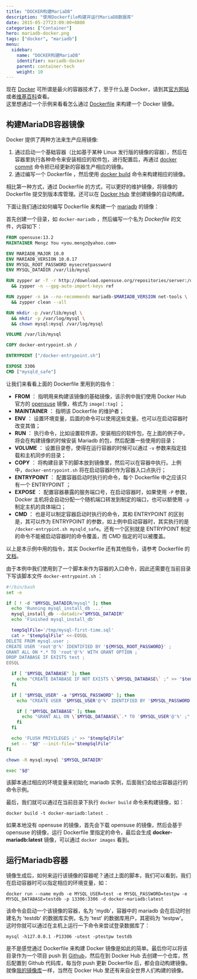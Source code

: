 ```yaml
---
title: "DOCKER构建MariaDB"
description: "使用Dockerfile构建并运行MariaDB数据库"
date: 2015-05-27T23:09:00+0800
categories: ["Container"]
hero: mariadb-docker.png
tags: ["docker", "mariadb"]
menu:
  sidebar:
    name: "DOCKER构建MariaDB"
    identifier: mariadb-docker
    parent: container-tech
    weight: 10
---
```


现在 [Docker][link_docker] 可所谓是最火的容器技术了，至于什么是 Docker，请到其[官方网站][link_docker]或者[维基百科][link_wiki_docker]查看。  
这里想通过一个示例来看看怎么通过 [Dockerfile][link_dockerfile] 来构建一个 Docker 镜像。  

## 构建MariaDB容器镜像

Docker 提供了两种方法来生产应用镜像:  

1. 通过启动一个基础容器（比如基于某种 Linux 发行版的镜像的容器），然后在容器里执行各种命令来安装相应的软件包，进行配置后，再通过 [docker commit][link_docker_commit] 命令把已经更新的容器生产相应的镜像。  
2. 通过编写一个 Dockerfile ，然后使用 [docker build][link_docker_build] 命令来构建相应的镜像。  

相比第一种方式，通过 Dockerfile 的方式，可以更好的维护镜像，将镜像的 Dockerfile 提交到版本库管理。还可以在 [Docker Hub][link_dockerhub] 里创建镜像的自动构建。  

下面让我们通过如何编写 Dockerfile 来构建一个 [mariadb][link_mariadb] 的镜像：  

首先创建一个目录，如 `docker-mariadb` ，然后编写一个名为 *Dockerfile* 的文件，内容如下：

```dockerfile
FROM opensuse:13.2
MAINTAINER Mengz You <you.mengz@yahoo.com>

ENV MARIADB_MAJOR 10.0
ENV MARIADB_VERSION 10.0.17
ENV MYSQL_ROOT_PASSWORD mysecretpassword
ENV MYSQL_DATADIR /var/lib/mysql

RUN zypper ar -f -r http://download.opensuse.org/repositories/server:/database/openSUSE_13.2/server:database.repo \
  && zypper -n --gpg-auto-import-keys ref

RUN zypper -n in --no-recommends mariadb-$MARIADB_VERSION net-tools \
  && zypper clean --all

RUN mkdir -p /var/lib/mysql \
  && mkdir -p /var/log/mysql \
  && chown mysql:mysql /var/log/mysql

VOLUME /var/lib/mysql

COPY docker-entrypoint.sh /

ENTRYPOINT ["/docker-entrypoint.sh"]

EXPOSE 3306
CMD ["mysqld_safe"]
```

让我们来看看上面的 Dockerfile 里用到的指令：  

- **FROM** ： 指明用来构建该镜像的基础镜像，该示例中我们使用 Docker Hub 官方的 [opensuse][link_docker_opensuse] 镜像，格式为 `image[:tag]` ；  
- **MAINTAINER** ： 指明该 Dockerfile 的维护者；  
- **ENV** ： 设置环境变量，后面的命令可以使用这些变量。也可以在启动容器时改变其值；  
- **RUN** ： 执行命令，比如设置软件源，安装相应的软件包，在上面的例子中，将会在构建镜像的时候安装 Mariadb 的包，然后配置一些使用的目录；  
- **VOLUME** ： 设置目录卷，使得在运行容器的时候可以通过 `-v` 参数来指定挂载和主机同步的目录；  
- **COPY** ： 将构建目录下的脚本放到镜像里，然后可以在容器中执行。上例中，`docker-entrypoint.sh` 将在启动容器时作为容器入口点执行；  
- **ENTRYPOINT** ： 配置容器启动时执行的命令，每个 Dockerfile 中之应该只有一个 ENTRYPOINT ；  
- **EXPOSE** ： 配置容器暴露的服务端口号，在启动容器时，如果使用 `-P` 参数，Docker 主机将会自动分配一个随机端口转发到制定的端口，也可以额使用 `-p` 制定主机的具体端口；
- **CMD** ： 也是可以制定容器启动时执行的命令，其和 ENTRYPOINT 的区别是，其可以作为 ENTRYPOINT 的参数，如上例中启动容器时，其实执行的是 `/docker-entrypint.sh mysqld_safe`。还有一个区别就是 ENTRYPOINT 制定的命令不能被启动容器时的命令覆盖，而 CMD 指定的可以被覆盖。  

以上是本示例中用的指令，其实 Dockerfile 还有其他指令，请参考 Dockerfile 的[文档][link_dockerfile]。  

由于本例中我们使用到了一个脚本来作为容器的入口命令，因此还需要在当前目录下写该脚本文件 `docker-entrypoint.sh` ：  

```bash
#!/bin/bash
set -e

if [ ! -d "$MYSQL_DATADIR/mysql" ]; then
  echo 'Running mysql_install_db ...'
  mysql_install_db --datadir="$MYSQL_DATADIR"
  echo 'Finished mysql_install_db'

  tempSqlFile='/tmp/mysql-first-time.sql'
  cat > "$tempSqlFile" <<-EOSQL
DELETE FROM mysql.user ;
CREATE USER 'root'@'%' IDENTIFIED BY '${MYSQL_ROOT_PASSWORD}' ;
GRANT ALL ON *.* TO 'root'@'%' WITH GRANT OPTION ;
DROP DATABASE IF EXISTS test ;
EOSQL

  if [ "$MYSQL_DATABASE" ]; then
    echo "CREATE DATABASE IF NOT EXISTS \`$MYSQL_DATABASE\` ;" >> "$tempSqlFile"
  fi

  if [ "$MYSQL_USER" -a "$MYSQL_PASSWORD" ]; then
    echo "CREATE USER '$MYSQL_USER'@'%' IDENTIFIED BY '$MYSQL_PASSWORD' ;" >> "$tempSqlFile"

    if [ "$MYSQL_DATABASE" ]; then
      echo "GRANT ALL ON \`$MYSQL_DATABASE\`.* TO '$MYSQL_USER'@'%' ;" >> "$tempSqlFile"
    fi
  fi

  echo 'FLUSH PRIVILEGES ;' >> "$tempSqlFile"
  set -- "$@" --init-file="$tempSqlFile"
fi

chown -R mysql:mysql "$MYSQL_DATADIR"

exec "$@"
```

该脚本通过相应的环境变量来初始化 mariadb 实例，后面我们会给出容器运行的命令示例。  

最后，我们就可以通过在当前目录下执行 `docker build` 命令来构建镜像，如：  

`docker build -t docker-mariadb:latest .`  

如果本地没有 opensuse 的镜像，首先会下载 opensuse 的镜像，然后会基于 opensuse 的镜像，运行 Dockerfile 里指定的命令，最后会生成 **docker-mariadb:latest** 镜像，可以通过 `docker images` 看到。  

## 运行Mariadb容器

镜像生成后，如何来运行该镜像的容器呢？通过上面的脚本，我们可以看到，我们在启动容器时可以指定相应的环境变量，如：  

`docker run --name mydb -e MYSQL_USER=test -e MYSQL_PASSWORD=testpw -e MYSQL_DATABASE=testdb -p 13306:3306 -d docker-mariadb:latest`  

该命令会启动一个该镜像的容器，名为 'mydb'，容器中的 mariadb 会在启动时创建名为 'testdb' 的数据库实例，名为 'test' 的数据库用户，其密码为 'testpw'。  
这时你就可以通过在主机上运行一下命令来尝试登录数据库了：  

`mysql -h127.0.0.1 -P13306 -utest -ptestpw testdb`   

是不是感觉通过 Dockerfile 来构建 Docker 镜像是如此的简单。最后你可以将该目录作为一个项目 push 到 [Github][link_github]，然后在到 Docker Hub 去创建一个仓库，然后配置到 Github 代码库，每当你 push 更新 Dockerfile 后，都会自动构建镜像。就像[我的镜像库][link_my_docker]一样，当然在 Docker Hub 里还有来自全世界人们构建的镜像。  

[link_docker]: https://www.docker.com  
[link_wiki_docker]: http://zh.wikipedia.org/wiki/Docker_(%E8%BB%9F%E9%AB%94)  
[link_dockerfile]: https://docs.docker.com/reference/builder/  
[link_docker_commit]: https://docs.docker.com/reference/commandline/cli/#commit  
[link_docker_build]: https://docs.docker.com/reference/commandline/cli/#build  
[link_dockerhub]: https://hub.docker.com/  
[link_mariadb]: https://mariadb.org/  
[link_docker_opensuse]: https://registry.hub.docker.com/_/opensuse/  
[link_github]: https://github.com  
[link_my_docker]: https://registry.hub.docker.com/u/mengzyou/
